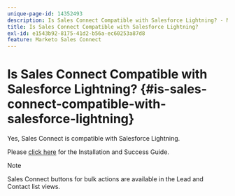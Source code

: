 ```yaml
---
unique-page-id: 14352493
description: Is Sales Connect Compatible with Salesforce Lightning? - Marketo Docs - Product Documentation
title: Is Sales Connect Compatible with Salesforce Lightning?
exl-id: e1543b92-8175-41d2-b56a-ec60253a87d8
feature: Marketo Sales Connect
---
```

# Is Sales Connect Compatible with Salesforce Lightning? {#is-sales-connect-compatible-with-salesforce-lightning}

Yes, Sales Connect is compatible with Salesforce Lightning.

Please [click here](https://s3.amazonaws.com/tout-user-store/salesforce/assets/SF+Guide+for+Lightning.pdf) for the Installation and Success Guide.

>[!NOTE]
>
>Sales Connect buttons for bulk actions are available in the Lead and Contact list views.
